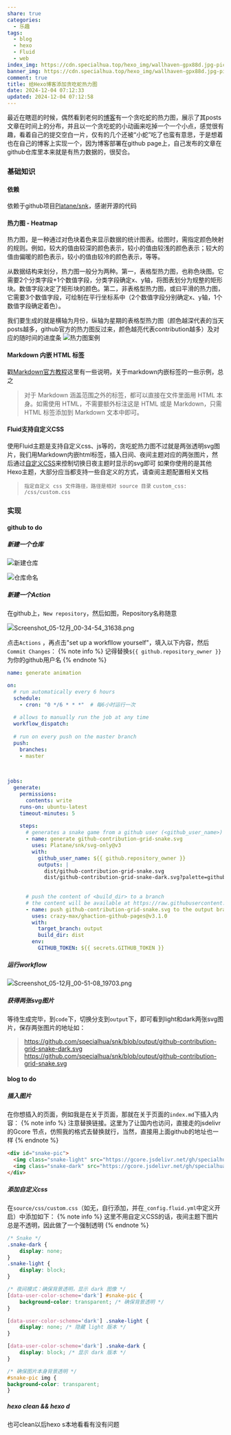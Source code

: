```yaml
---
share: true
categories:
  - 乐趣
tags:
  - blog
  - hexo
  - Fluid
  - web
index_img: https://cdn.specialhua.top/hexo_img/wallhaven-gpx88d.jpg-pic
banner_img: https://cdn.specialhua.top/hexo_img/wallhaven-gpx88d.jpg-pic
comment: true
title: 给Hexo博客添加贪吃蛇热力图
date: 2024-12-04 07:12:33
updated: 2024-12-04 07:12:58
---
```


最近在瞎逛的时候，偶然看到老何的[博客](https://www.mrhe.net/about)有一个贪吃蛇的热力图，展示了其posts文章在时间上的分布，并且以一个贪吃蛇的小动画来吃掉一个一个小点，感觉很有趣，看着自己的提交空白一片，仅有的几个还被“小蛇”吃了也蛮有意思，于是想着也在自己的博客上实现一个，因为博客部署在github page上，自己发布的文章在github仓库里本来就是有热力数据的，很契合。

### 基础知识
#### 依赖
依赖于github项目[Platane/snk](https://github.com/Platane/snk)，感谢开源的代码
#### 热力图 - Heatmap
热力图，是一种通过对色块着色来显示数据的统计图表。绘图时，需指定颜色映射的规则。例如，较大的值由较深的颜色表示，较小的值由较浅的颜色表示；较大的值由偏暖的颜色表示，较小的值由较冷的颜色表示，等等。

从数据结构来划分，热力图一般分为两种。第一，表格型热力图，也称色块图。它需要2个分类字段+1个数值字段，分类字段确定x、y轴，将图表划分为规整的矩形块。数值字段决定了矩形块的颜色。第二，非表格型热力图，或曰平滑的热力图，它需要3个数值字段，可绘制在平行坐标系中（2个数值字段分别确定x、y轴，1个数值字段确定着色）。

我们要生成的就是横轴为月份，纵轴为星期的表格型热力图（颜色越深代表的当天posts越多，github官方的热力图反过来，颜色越亮代表contribution越多）及对应的随时间的进度条
![热力图案例](https://cdn.specialhua.top/hexo_img/Screenshot_04-12月_08-19-59_2757.png-pic)

#### Markdown 内嵌 HTML 标签
戳[Markdown官方教程](https://markdown.com.cn/basic-syntax/htmls.html)这里有一些说明，关于markdown内嵌标签的一些示例，总之
>对于 Markdown 涵盖范围之外的标签，都可以直接在文件里面用 HTML 本身。如需使用 HTML，不需要额外标注这是 HTML 或是 Markdown，只需 HTML 标签添加到 Markdown 文本中即可。

#### Fluid支持自定义CSS
使用Fluid主题是支持自定义css、js等的，贪吃蛇热力图不过就是两张透明svg图片，我们用Markdown内嵌html标签，插入日间、夜间主题对应的两张图片，然后通过[自定义CSS](https://hexo.fluid-dev.com/docs/guide/#%E8%87%AA%E5%AE%9A%E4%B9%89-js-css-html)来控制切换日夜主题时显示的svg即可
如果你使用的是其他Hexo主题，大部分应当都支持一些自定义的方式，请查阅主题配置相关文档

>`指定自定义 css 文件路径，路径是相对 source 目录`
>`custom_css: /css/custom.css`

### 实现
#### github to do
##### 新建一个仓库
![新建仓库](https://cdn.specialhua.top/hexo_img/Screenshot_05-12月_00-29-17_12461.png-pic)

![仓库命名](https://cdn.specialhua.top/hexo_img/Screenshot_05-12月_00-31-01_2721.png-pic)

##### 新建一个Action
在github上，`New repository`，然后如图，Repository名称随意

![Screenshot_05-12月_00-34-54_31638.png](https://cdn.specialhua.top/hexo_img/Screenshot_05-12月_00-34-54_31638.png-pic)

点击`Actions` ，再点击"set up a workfllow yourself"，填入以下内容，然后`Commit Changes`：
{% note info %}
记得替换`${{ github.repository_owner }}`为你的github用户名
{% endnote %}

```yml
name: generate animation

on:
  # run automatically every 6 hours
  schedule:
    - cron: "0 */6 * * *"  # 每6小时运行一次 
  
  # allows to manually run the job at any time
  workflow_dispatch:
  
  # run on every push on the master branch
  push:
    branches:
    - master
    
  

jobs:
  generate:
    permissions: 
      contents: write
    runs-on: ubuntu-latest
    timeout-minutes: 5
    
    steps:
      # generates a snake game from a github user (<github_user_name>) contributions graph, output a svg animation at <svg_out_path>
      - name: generate github-contribution-grid-snake.svg
        uses: Platane/snk/svg-only@v3
        with:
          github_user_name: ${{ github.repository_owner }}
          outputs: |
            dist/github-contribution-grid-snake.svg
            dist/github-contribution-grid-snake-dark.svg?palette=github-dark
          
          
      # push the content of <build_dir> to a branch
      # the content will be available at https://raw.githubusercontent.com/<github_user>/<repository>/<target_branch>/<file> , or as github page
      - name: push github-contribution-grid-snake.svg to the output branch
        uses: crazy-max/ghaction-github-pages@v3.1.0
        with:
          target_branch: output
          build_dir: dist
        env:
          GITHUB_TOKEN: ${{ secrets.GITHUB_TOKEN }}
```

##### 运行workflow

![Screenshot_05-12月_00-51-08_19703.png](https://cdn.specialhua.top/hexo_img/Screenshot_05-12月_00-51-08_19703.png-pic)

##### 获得两张svg图片
等待生成完毕，到`code`下，切换分支到`output`下，即可看到light和dark两张svg图片，保存两张图片的地址如：
>https://github.com/specialhua/snk/blob/output/github-contribution-grid-snake-dark.svg
>https://github.com/specialhua/snk/blob/output/github-contribution-grid-snake.svg

#### blog to do
##### 插入图片
在你想插入的页面，例如我是在关于页面，那就在关于页面的`index.md`下插入内容：
{% note info %}
注意替换链接。这里为了让国内也访问，直接走的jsdelivr的Gcore 节点，仿照我的格式去替换就行，当然，直接用上面github的地址也一样
{% endnote %}
```html
<div id="snake-pic">
  <img class="snake-light" src="https://gcore.jsdelivr.net/gh/specialhua/snk@output/github-contribution-grid-snake.svg" alt="GitHub Snake Light" />
  <img class="snake-dark" src="https://gcore.jsdelivr.net/gh/specialhua/snk@output/github-contribution-grid-snake-dark.svg" alt="GitHub Snake Dark" />
</div>
```

##### 添加自定义css
在`source/css/custom.css`（如无，自行添加，并在`_config.fluid.yml`中定义开启）中添加如下：
{% note info %}
这里不用自定义CSS的话，夜间主题下图片总是不透明，因此做了一个强制透明
{% endnote %}
```css
/* Snake */
.snake-dark {
    display: none;
}
.snake-light {
    display: block;
}

/* 夜间模式：确保背景透明，显示 dark 图像 */
[data-user-color-scheme='dark'] #snake-pic {
    background-color: transparent; /* 确保背景透明 */
}

[data-user-color-scheme='dark'] .snake-light {
    display: none; /* 隐藏 light 版本 */
}

[data-user-color-scheme='dark'] .snake-dark {
    display: block; /* 显示 dark 版本 */
}

/* 确保图片本身背景透明 */
#snake-pic img {
background-color: transparent;
}
```


##### hexo clean && hexo d
也可clean以后hexo s本地看看有没有问题